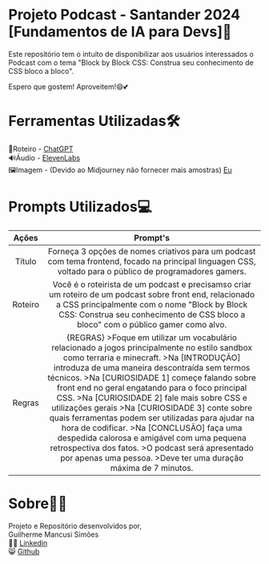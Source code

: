 # Projeto Podcast - Santander 2024 [Fundamentos de IA para Devs]📖

Este repositório tem o intuito de disponibilizar aos usuários interessados o Podcast com o tema "Block by Block CSS: Construa seu conhecimento de CSS bloco a bloco".

Espero que gostem! Aproveitem!😄💕


# Ferramentas Utilizadas🛠
📑Roteiro - [ChatGPT](https://chatgpt.com/)  
🔊Áudio - [ElevenLabs](https://elevenlabs.io/)  
🖼Imagem - (Devido ao Midjourney não fornecer mais amostras) [Eu](https://www.linkedin.com/in/guilherme-mancusi-sim%C3%B5es-882873215/)

# Prompts Utilizados💻 
|    Ações      |      Prompt's |
| :-----------: | :-----------: |
| Título      | Forneça 3 opções de nomes criativos para um podcast com tema frontend, focado na principal linguagen CSS, voltado para o público de programadores gamers. |
| Roteiro    | Você é o roteirista de um podcast e precisamso criar um roteiro de um podcast sobre front end, relacionado a CSS principalmente com o nome "Block by Block CSS: Construa seu conhecimento de CSS bloco a bloco" com o público gamer como alvo. |
| Regras |{REGRAS} >Foque em utilizar um vocabulário relacionado a jogos principalmente no estilo sandbox como terraria e minecraft. >Na [INTRODUÇÃO] introduza de uma maneira descontraída sem termos técnicos. >Na [CURIOSIDADE 1] começe falando sobre front end no geral engatando para o foco principal CSS. >Na [CURIOSIDADE 2] fale mais sobre CSS e utilizações gerais >Na [CURIOSIDADE 3] conte sobre quais ferramentas podem ser utilizadas para ajudar na hora de codificar. >Na [CONCLUSÃO] faça uma despedida calorosa e amigável com uma pequena retrospectiva dos fatos. >O podcast será apresentado por apenas uma pessoa. >Deve ter uma duração máxima de 7 minutos. |

# Sobre👨‍💻

Projeto e Repositório desenvolvidos por,  
Guilherme Mancusi Simões  
👨‍💻 [Linkedin](https://www.linkedin.com/in/guilherme-mancusi-sim%C3%B5es-882873215/)  
😸 [Github](https://github.com/GuiCrownguard)

